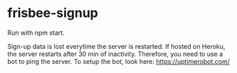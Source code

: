 # frisbee-signup

Run with npm start.

Sign-up data is lost everytime the server is restarted. If hosted on Heroku, the server restarts after 30 min of inactivity. Therefore, you need to use a bot to ping the server. To setup the bot, look here: https://uptimerobot.com/

